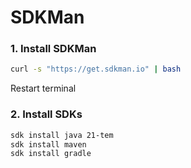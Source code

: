 # SDKMan

### 1. Install SDKMan
```bash
curl -s "https://get.sdkman.io" | bash
```

Restart terminal

### 2. Install SDKs
```bash
sdk install java 21-tem
sdk install maven
sdk install gradle
```
